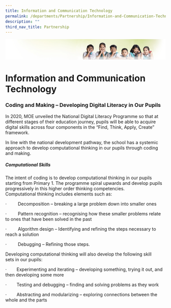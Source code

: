 ```yaml
---
title: Information and Communication Technology
permalink: /departments/Partnership/Information-and-Communication-Technology/
description: ""
third_nav_title: Partnership
---
```

![](/images/Banner.jpg)

Information and Communication Technology
========================================

### Coding and Making – Developing Digital Literacy in Our Pupils

In 2020, MOE unveiled the National Digital Literacy Programme so that at different stages of their education journey, pupils will be able to acquire digital skills across four components in the “Find, Think, Apply, Create” framework.

In line with the national development pathway, the school has a systemic approach to develop computational thinking in our pupils through coding and making.

##### **Computational Skills**

The intent of coding is to develop computational thinking in our pupils starting from Primary 1. The programme spiral upwards and develop pupils progressively in this higher order thinking competencies. Computational thinking includes elements such as:

·         Decomposition – breaking a large problem down into smaller ones

·         Pattern recognition – recognising how these smaller problems relate to ones that have been solved in the past

·         Algorithm design – Identifying and refining the steps necessary to reach a solution

·         Debugging – Refining those steps.

Developing computational thinking will also develop the following skill sets in our pupils:

·        Experimenting and iterating – developing something, trying it out, and then developing some more

·        Testing and debugging – finding and solving problems as they work

·        Abstracting and modularizing – exploring connections between the whole and the parts